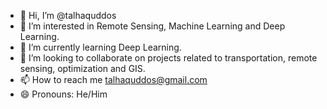 - 👋 Hi, I’m @talhaquddos
- 👀 I’m interested in Remote Sensing, Machine Learning and Deep Learning.
- 🌱 I’m currently learning Deep Learning.
- 💞️ I’m looking to collaborate on projects related to transportation, remote sensing, optimization and GIS.
- 📫 How to reach me talhaquddos@gmail.com
- 😄 Pronouns: He/Him
  

<!---
talhaquddos/talhaquddos is a ✨ special ✨ repository because its `README.md` (this file) appears on your GitHub profile.
You can click the Preview link to take a look at your changes.
--->

